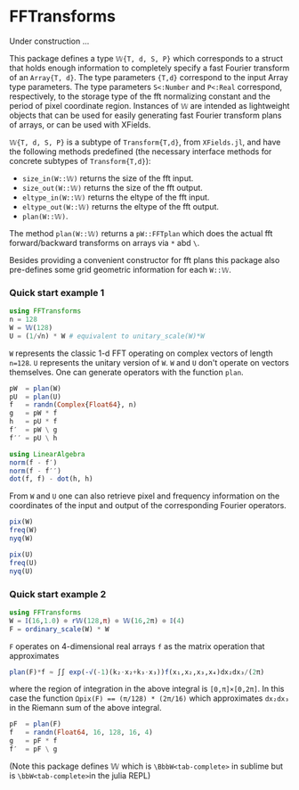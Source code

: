 # FFTransforms

Under construction ...

This package defines a type `𝕎{T, d, S, P}` which corresponds to a struct that holds enough information to completely specify a fast Fourier transform of an `Array{T, d}`. The type parameters `{T,d}` correspond to the input Array type parameters. The type parameters `S<:Number` and `P<:Real` correspond, respectively, to the storage type of the fft normalizing constant and the period of pixel coordinate region. Instances of `𝕎` are intended as lightweight objects that can be used for easily generating fast Fourier transform plans of arrays, or can be used with XFields. 

`𝕎{T, d, S, P}` is a subtype of `Transform{T,d}`, from `XFields.jl`, and have the following methods predefined (the necessary interface methods for concrete subtypes of `Transform{T,d}`): 
* `size_in(W::𝕎)` returns the size of the fft input.
* `size_out(W::𝕎)` returns the size of the fft output.
* `eltype_in(W::𝕎)` returns the eltype of the fft input.
* `eltype_out(W::𝕎)`  returns the eltype of the fft output.
* `plan(W::𝕎)`.

The method `plan(W::𝕎)` returns a `pW::FFTplan` which does the actual fft forward/backward transforms on arrays via `*` abd `\`.

Besides providing a convenient constructor for fft plans this package also pre-defines some grid geometric information for each `W::𝕎`.  

### Quick start example 1

```julia
using FFTransforms
n = 128
W = 𝕎(128)     
U = (1/√n) * W # equivalent to unitary_scale(W)*W
```

`W` represents the classic 1-d FFT operating on complex vectors of length `n=128`. `U` represents the unitary version of `W`. `W` and `U` don't operate on vectors themselves. One can generate operators with the function `plan`.

```julia
pW  = plan(W)
pU  = plan(U)
f   = randn(Complex{Float64}, n)
g   = pW * f
h   = pU * f
f′  = pW \ g
f′′ = pU \ h
```

```julia
using LinearAlgebra
norm(f - f′)
norm(f - f′′)
dot(f, f) - dot(h, h)
```

From `W` and `U` one can also retrieve pixel and frequency information on the coordinates of the input and output of the corresponding Fourier operators. 

```julia
pix(W)
freq(W)
nyq(W)
```

```julia
pix(U)
freq(U)
nyq(U)
```

### Quick start example 2

```julia
using FFTransforms
W = 𝕀(16,1.0) ⊗ r𝕎(128,π) ⊗ 𝕎(16,2π) ⊗ 𝕀(4)  
F = ordinary_scale(W) * W 
```

`F` operates on 4-dimensional real arrays `f` as the matrix operation that approximates

```julia
plan(F)*f ≈ ∫∫ exp(-√(-1)(k₂⋅x₂+k₃⋅x₃))f(x₁,x₂,x₃,x₄)dx₂dx₃/(2π)
```

where the region of integration in the above integral is `[0,π]×[0,2π]`. In this case the function `Ωpix(F) == (π/128) * (2π/16)` which approximates `dx₂dx₃` in the Riemann sum of the above integral.

```julia 
pF  = plan(F)
f   = randn(Float64, 16, 128, 16, 4)
g   = pF * f
f′  = pF \ g
```



(Note this package defines 𝕎 which is `\BbbW<tab-complete>` in sublime but is `\bbW<tab-complete>`in the julia REPL)

